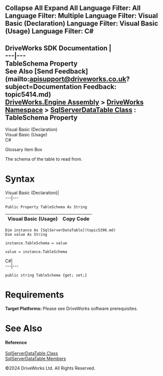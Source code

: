        

 Collapse All Expand All  Language Filter: All  Language Filter: Multiple  Language Filter: Visual Basic (Declaration) Language Filter: Visual Basic (Usage) Language Filter: C#  
---  
DriveWorks SDK Documentation  |   
---|---  
TableSchema Property   
See Also [Send Feedback](mailto:apisupport@driveworks.co.uk?subject=Documentation Feedback: topic5414.md)  
[DriveWorks.Engine Assembly](topic2156.md) > [DriveWorks Namespace](topic2159.md) > [SqlServerDataTable Class](topic5396.md) : TableSchema Property  
---  
  
Visual Basic (Declaration)    
Visual Basic (Usage)    
C# 

Glossary Item Box

The schema of the table to read from. 

# Syntax

Visual Basic (Declaration)|   
---|---  
      
    
    Public Property TableSchema As String  
  
Visual Basic (Usage)| Copy Code  
---|---  
      
    
    Dim instance As [SqlServerDataTable](topic5396.md)
    Dim value As String
     
    instance.TableSchema = value
     
    value = instance.TableSchema  
  
C#|   
---|---  
      
    
    public string TableSchema {get; set;}  
  
# Requirements

**Target Platforms:** Please see DriveWorks software prerequisites.

# See Also

#### Reference

[SqlServerDataTable Class](topic5396.md)   
[SqlServerDataTable Members](topic5397.md)

©2024 DriveWorks Ltd. All Rights Reserved.
